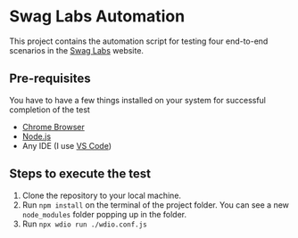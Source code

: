 # Swag Labs Automation

This project contains the automation script for testing four end-to-end scenarios in the [Swag Labs](https://www.saucedemo.com) website. 

## Pre-requisites

You have to have a few things installed on your system for successful completion of the test
+ [Chrome Browser](https://support.google.com/chrome/answer/95346?hl=en&co=GENIE.Platform%3DDesktop#zippy=)
+ [Node.js](https://nodejs.org/en/download/prebuilt-installer)
+ Any IDE (I use [VS Code](https://code.visualstudio.com/download))

## Steps to execute the test

1. Clone the repository to your local machine.
2. Run `npm install` on the terminal of the project folder. You can see a new `node_modules` folder popping up in the folder.
3. Run `npx wdio run ./wdio.conf.js`
